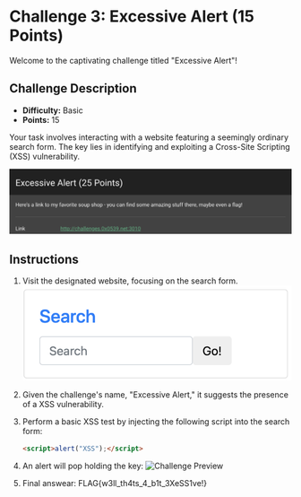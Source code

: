 # Challenge 3: Excessive Alert (15 Points)

Welcome to the captivating challenge titled "Excessive Alert"! 

## Challenge Description

- **Difficulty:** Basic
- **Points:** 15

Your task involves interacting with a website featuring a seemingly ordinary search form. The key lies in identifying and exploiting a Cross-Site Scripting (XSS) vulnerability.

![Challenge Preview](challenge.png)

## Instructions

1. Visit the designated website, focusing on the search form.
   ![Challenge Preview](searchform.png)

2. Given the challenge's name, "Excessive Alert," it suggests the presence of a XSS vulnerability.

3. Perform a basic XSS test by injecting the following script into the search form:
   ```html
   <script>alert("XSS");</script>
4. An alert will pop holding the key:
   ![Challenge Preview](alert.png)

5. Final answear: FLAG{w3ll_th4ts_4_b1t_3XeSS1ve!}

